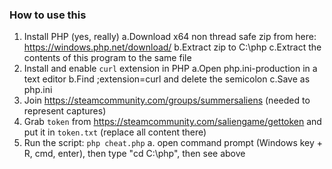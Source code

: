 ### How to use this

1. Install PHP (yes, really)
        a.Download x64 non thread safe zip from here: https://windows.php.net/download/
        b.Extract zip to C:\php
        c.Extract the contents of this program to the same file 
2. Install and enable `curl` extension in PHP
        a.Open php.ini-production in a text editor
        b.Find ;extension=curl and delete the semicolon
        c.Save as php.ini
3. Join https://steamcommunity.com/groups/summersaliens  (needed to represent captures)
4. Grab `token` from https://steamcommunity.com/saliengame/gettoken and put it in `token.txt` (replace all content there)
5. Run the script: `php cheat.php`
    a. open command prompt (Windows key + R, cmd, enter), then type "cd C:\php\", then see above
